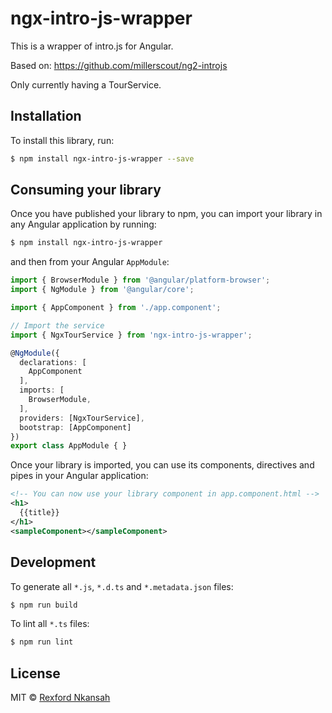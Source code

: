 # ngx-intro-js-wrapper

This is a wrapper of intro.js for Angular.

Based on: https://github.com/millerscout/ng2-introjs

Only currently having a TourService.

## Installation

To install this library, run:

```bash
$ npm install ngx-intro-js-wrapper --save
```

## Consuming your library

Once you have published your library to npm, you can import your library in any Angular application by running:

```bash
$ npm install ngx-intro-js-wrapper
```

and then from your Angular `AppModule`:

```typescript
import { BrowserModule } from '@angular/platform-browser';
import { NgModule } from '@angular/core';

import { AppComponent } from './app.component';

// Import the service
import { NgxTourService } from 'ngx-intro-js-wrapper';

@NgModule({
  declarations: [
    AppComponent
  ],
  imports: [
    BrowserModule,
  ],
  providers: [NgxTourService],
  bootstrap: [AppComponent]
})
export class AppModule { }
```

Once your library is imported, you can use its components, directives and pipes in your Angular application:

```xml
<!-- You can now use your library component in app.component.html -->
<h1>
  {{title}}
</h1>
<sampleComponent></sampleComponent>
```

## Development

To generate all `*.js`, `*.d.ts` and `*.metadata.json` files:

```bash
$ npm run build
```

To lint all `*.ts` files:

```bash
$ npm run lint
```

## License

MIT © [Rexford Nkansah](mailto:seanmavley@gmail.com)
